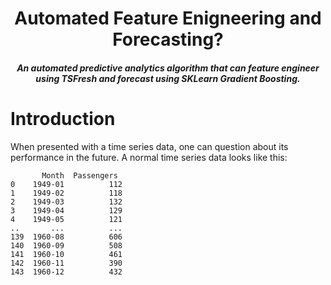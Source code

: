 <H1 align="center">
    Automated Feature Enigneering and Forecasting?
</H1>

<H5 align="center">
    An automated predictive analytics algorithm that can feature engineer using TSFresh and forecast using SKLearn Gradient Boosting.
</H5>

# Introduction

When presented with a time series data, one can question about its performance in the future. A normal time series data looks like this:
```
       Month  Passengers
0    1949-01          112
1    1949-02          118
2    1949-03          132
3    1949-04          129
4    1949-05          121
..       ...          ...
139  1960-08          606
140  1960-09          508
141  1960-10          461
142  1960-11          390
143  1960-12          432

```
